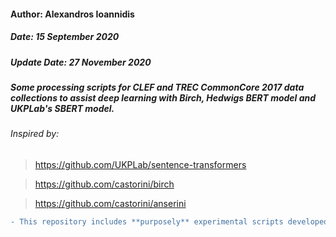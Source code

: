 #### Author: Alexandros Ioannidis
##### Date: 15 September 2020
##### Update Date: 27 November 2020
##### Some processing scripts for CLEF and TREC CommonCore 2017 data collections to assist deep learning with Birch, Hedwigs BERT model and UKPLab's SBERT model.


###### Inspired by: 
> https://github.com/UKPLab/sentence-transformers

> https://github.com/castorini/birch

> https://github.com/castorini/anserini

```diff
- This repository includes **purposely** experimental scripts developed for different open-source (Information Retrieval and Deep Learning) projects. 
```
